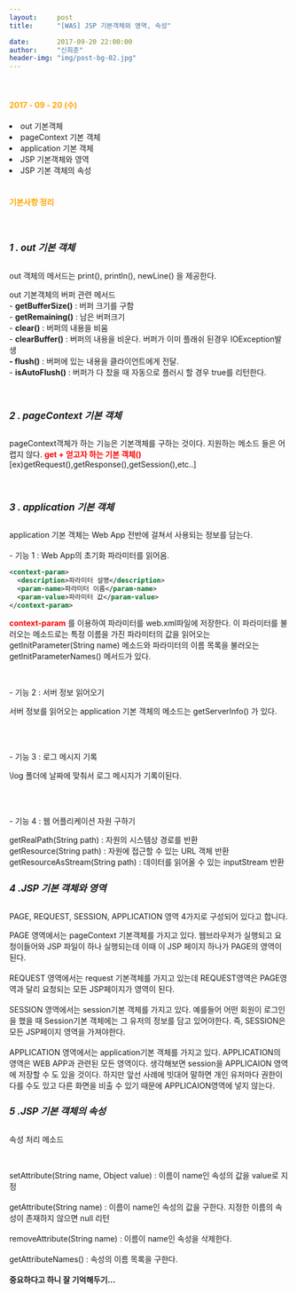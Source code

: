 ```yaml
---
layout:     post
title:      "[WAS] JSP 기본객체와 영역, 속성"

date:       2017-09-20 22:00:00
author:     "신희준"
header-img: "img/post-bg-02.jpg"
---
```

<br>
<H4 style ="font-weight:bold; color : orange">2017 - 09 - 20 (수)</H4>
<li>out 기본객체</li>
<li>pageContext 기본 객체 </li>
<li>application 기본 객체</li>
<li>JSP 기본객체와 영역</li>
<li>JSP 기본 객체의 속성</li>
<br>
<H4 style ="font-weight:bold; color:orange;">기본사항 정리</H4>
<br>

<h5 style = "font-size: 17px; font-weight : bold;">1 . out 기본 객체</h5>



<p>out 객체의 메서드는 print(), println(), newLine() 을 제공한다.</p>

<p>out 기본객체의 버퍼 관련 메서드
<br>- <b>getBufferSize()</b> : 버퍼 크기를 구함 <br>
- <b>getRemaining()</b> : 남은 버퍼크기 <br>
- <b>clear()</b> : 버퍼의 내용을 비움<br>
- <b>clearBuffer()</b> : 버퍼의 내용을 비운다. 버퍼가 이미 플래쉬 된경우 IOException발생
 <b><br>- flush()</b> : 버퍼에 있는 내용을 클라이언트에게 전달.<br>
- <b>isAutoFlush()</b> : 버퍼가 다 찼을 때 자동으로 플러시 할 경우 true를 리턴한다.</p>
<br>
<h5 style = "font-size: 17px; font-weight : bold;">2 . pageContext 기본 객체</h5>
<p>pageContext객체가 하는 기능은 기본객체를 구하는 것이다. 지원하는 메소드 들은 어렵지 않다. <b style="color:red;">get + 얻고자 하는 기본 객체()</b> [ex)getRequest(),getResponse(),getSession(),etc..]<br>
</p><br>

<h5 style = "font-size: 17px; font-weight : bold;">3 . application 기본 객체</h5>

<p>application 기본 객체는 Web App 전반에 걸쳐서 사용되는 정보를 담는다.
<br><br>- 기능 1 : Web App의 초기화 파라미터를 읽어옴. </p>

~~~xml
<context-param>
  <description>파라미터 설명</description>
  <param-name>파라미터 이름</param-name>
  <param-value>파라미터 값</param-value>
</context-param>
~~~

<p> <b style="color:red">context-param</b> 를 이용하여 파라미터를 web.xml파일에 저장한다. 이 파라미터를 불러오는 메소드로는 특정 이름을 가진 파라미터의 값을 읽어오는 getInitParameter(String name) 메소드와 파라미터의 이름 목록을 불러오는 getInitParameterNames() 메서드가 있다. </p>

<br><p>- 기능 2 : 서버 정보 읽어오기</p>

<p>서버 정보를 읽어오는 application 기본 객체의 메소드는 getServerInfo() 가 있다.

<br><br>
<p>- 기능 3 : 로그 메시지 기록</p>
<p>\log 폴더에 날짜에 맞춰서 로그 메시지가 기록이된다. </p>
<br><br>
<p>- 기능 4 : 웹 어플리케이션 자원 구하기 </p>

<p>getRealPath(String path) : 자원의 시스템상 경로를 반환
<br>getResource(String path) : 자원에 접근할 수 있는 URL 객체 반환
<BR>getResourceAsStream(String path) : 데이터를 읽어올 수 있는 inputStream 반환</p>

<h5 style = "font-size: 17px; font-weight : bold;">4 .JSP 기본 객체와 영역</h5>

<P>PAGE, REQUEST, SESSION, APPLICATION 영역 4가지로 구성되어 있다고 합니다.</P>

<p>PAGE 영역에서는 pageContext 기본객체를 가지고 있다. 웹브라우저가 실행되고 요청이들어와 JSP 파일이 하나 실행되는데 이때 이 JSP 페이지 하나가 PAGE의 영역이된다.<BR><BR>
REQUEST 영역에서는 request 기본객체를 가지고 있는데 REQUEST영역은 PAGE영역과 달리 요청되는 모든 JSP페이지가 영역이 된다.<BR><BR>
SESSION 영역에서는 session기본 객체를 가지고 있다. 예를들어 어떤 회원이 로그인을 했을 때 Session기본 객체에는 그 유저의 정보를 담고 있어야한다. 즉, SESSION은 모든 JSP페이지 영역을 가져야한다.<BR><BR>APPLICATION 영역에서는 application기본 객체를 가지고 있다. APPLICATION의 영역은 WEB APP과 관련된 모든 영역이다. 생각해보면 session을 APPLICAION 영역에 저장할 수 도 있을 것이다. 하지만 앞선 사례에 빗대어 말하면 개인 유저마다 권한이 다를 수도 있고 다른 화면을 비출 수 있기 때문에 APPLICAION영역에 넣지 않는다.
</p>

<h5 style = "font-size: 17px; font-weight : bold;">5 .JSP 기본 객체의 속성</h5>

<P>속성 처리 메소드 </P>
<BR>
<P>setAttribute(String name, Object value) : 이름이 name인 속성의 값을 value로 지정 <br>
<br>
getAttribute(String name) : 이름이 name인 속성의 값을 구한다. 지정한 이름의 속성이 존재하지 않으면 null 리턴<br><br>
removeAttribute(String name) : 이름이 name인 속성을 삭제한다. <br>
<br>getAttributeNames() : 속성의 이름 목록을 구한다. <br><br>
<b>중요하다고 하니 잘 기억해두기...</b></P>

